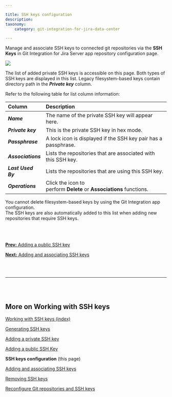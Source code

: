 ```yaml
---

title: SSH keys configuration
description:
taxonomy:
    category: git-integration-for-jira-data-center

---
```

Manage and associate SSH keys to connected git repositories via the **SSH Keys** in Git Integration for Jira Server app repository configuration page.

![](/wp-content/uploads/gij-add-ssh-and-associate-keys.png)

The list of added private SSH keys is accessible on this page. Both types of SSH keys are displayed in this list. Legacy filesystem-based keys contain directory path in the _**Private key**_ column.

Refer to the following table for list column information:

| Column | Description |
| :--- | :--- |
| _**Name**_ | The name of the private SSH key will appear here. |
| _**Private key**_ | This is the private SSH key in hex mode. |
| _**Passphrase**_ | A lock icon is displayed if the SSH key pair has a passphrase. |
| _**Associations**_ | Lists the repositories that are associated with this SSH key. |
| _**Last Used By**_ | Lists the repositories that are using this SSH key. |
| _**Operations**_ | Click the icon to perform **Delete** or **Associations** functions. |

<div class="bbb-callout bbb--note">
    <div class="irow">
    <div class="ilogobox">
        <span class="logoimg"></span>
    </div>
    <div class="imsgbox">
        You cannot delete filesystem-based keys by using the Git Integration app configuration.
    </div>
    </div>
</div>

<div class="bbb-callout bbb--info">
    <div class="irow">
    <div class="ilogobox">
        <span class="logoimg"></span>
    </div>
    <div class="imsgbox">
        The SSH keys are also automatically added to this list when adding new repositories that require SSH keys.
    </div>
    </div>
</div>
<br>

<br>
<br>

[**Prev:** Adding a public SSH key](/git-integration-for-jira-data-center/adding-a-public-ssh-key-gij-self-managed)

[**Next:** Adding and associating SSH keys](/git-integration-for-jira-data-center/adding-and-associating-ssh-keys-gij-self-managed)

<br>
<br>
<hr>
<br>
<br>

## More on Working with SSH keys

[Working with SSH keys (index)](/git-integration-for-jira-data-center/working-with-ssh-keys-gij-self-managed)

[Generating SSH keys](/git-integration-for-jira-data-center/generating-ssh-keys-gij-self-managed)

[Adding a private SSH key](/git-integration-for-jira-data-center/adding-a-private-ssh-key-gij-self-managed)

[Adding a public SSH Key](/git-integration-for-jira-data-center/adding-a-public-ssh-key-gij-self-managed)

**SSH keys configuration** (this page)

[Adding and associating SSH keys](/git-integration-for-jira-data-center/adding-and-associating-ssh-keys-gij-self-managed)

[Removing SSH keys](/git-integration-for-jira-data-center/removing-ssh-keys-gij-self-managed)

[Reconfigure Git repositories and SSH keys](/git-integration-for-jira-data-center/reconfigure-git-repositories-and-ssh-keys-gij-self-managed)




